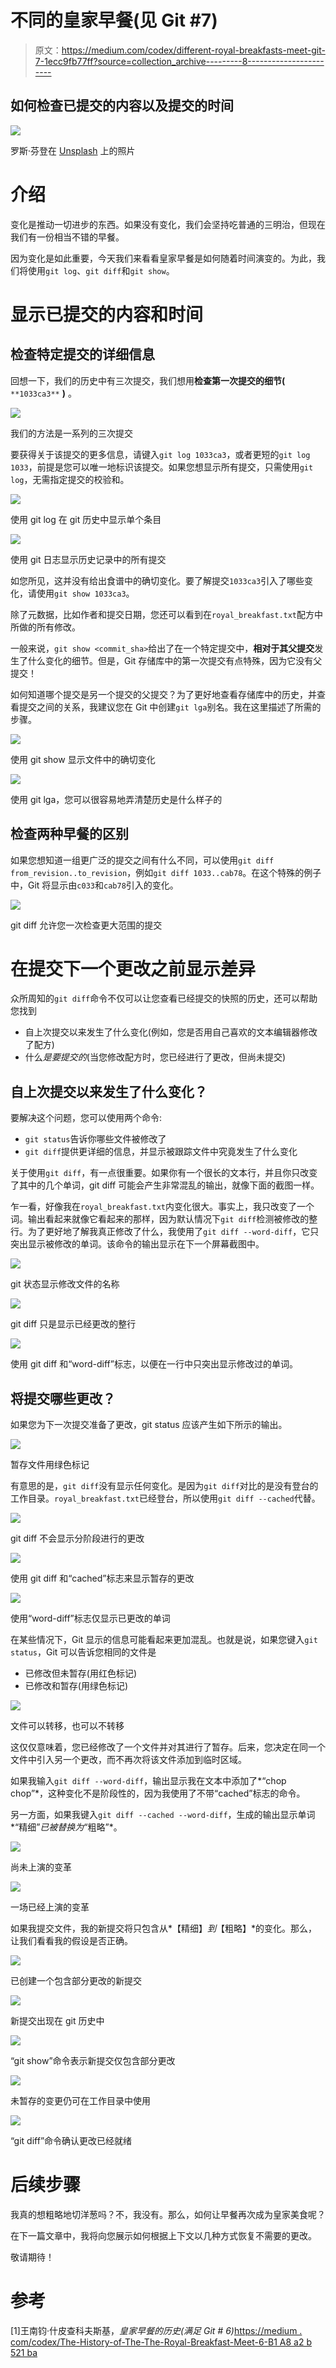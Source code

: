 # 不同的皇家早餐(见 Git #7)

> 原文：<https://medium.com/codex/different-royal-breakfasts-meet-git-7-1ecc9fb77ff?source=collection_archive---------8----------------------->

## 如何检查已提交的内容以及提交的时间

![](img/2601c4032e75e1cf9baa3a4632aac516.png)

罗斯·芬登在 [Unsplash](https://unsplash.com?utm_source=medium&utm_medium=referral) 上的照片

# 介绍

变化是推动一切进步的东西。如果没有变化，我们会坚持吃普通的三明治，但现在我们有一份相当不错的早餐。

因为变化是如此重要，今天我们来看看皇家早餐是如何随着时间演变的。为此，我们将使用`git log`、`git diff`和`git show`。

# 显示已提交的内容和时间

## 检查特定提交的详细信息

回想一下，我们的历史中有三次提交，我们想用**检查第一次提交的细节(** `**1033ca3**` **)** 。

![](img/d845420b3e99fda784db2ed163ba9560.png)

我们的方法是一系列的三次提交

要获得关于该提交的更多信息，请键入`git log 1033ca3`，或者更短的`git log 1033`，前提是您可以唯一地标识该提交。如果您想显示所有提交，只需使用`git log`，无需指定提交的校验和。

![](img/e0ddbe263d77e3f3014a50ee1ac1af95.png)

使用 git log 在 git 历史中显示单个条目

![](img/2a35511e1a7e08221fdb2f2d8e51164a.png)

使用 git 日志显示历史记录中的所有提交

如您所见，这并没有给出食谱中的确切变化。要了解提交`1033ca3`引入了哪些变化，请使用`git show 1033ca3`。

除了元数据，比如作者和提交日期，您还可以看到在`royal_breakfast.txt`配方中所做的所有修改。

一般来说，`git show <commit_sha>`给出了在一个特定提交中，**相对于其父提交**发生了什么变化的细节。但是，Git 存储库中的第一次提交有点特殊，因为它没有父提交！

如何知道哪个提交是另一个提交的父提交？为了更好地查看存储库中的历史，并查看提交之间的关系，我建议您在 Git 中创建`git lga`别名。我在这里描述了所需的步骤。

![](img/08b80473c951c1c9c181ed1cd0d405f2.png)

使用 git show 显示文件中的确切变化

![](img/40e4c621bde2b6fd2126f5884686cfcf.png)

使用 git lga，您可以很容易地弄清楚历史是什么样子的

## 检查两种早餐的区别

如果您想知道一组更广泛的提交之间有什么不同，可以使用`git diff from_revision..to_revision`，例如`git diff 1033..cab78`。在这个特殊的例子中，Git 将显示由`c033`和`cab78`引入的变化。

![](img/61b49e0c1808889437c00af85ef5b7ce.png)

git diff 允许您一次检查更大范围的提交

# 在提交下一个更改之前显示差异

众所周知的`git diff`命令不仅可以让您查看已经提交的快照的历史，还可以帮助您找到

*   自上次提交以来发生了什么变化(例如，您是否用自己喜欢的文本编辑器修改了配方)
*   什么*是要提交的*(当您修改配方时，您已经进行了更改，但尚未提交)

## 自上次提交以来发生了什么变化？

要解决这个问题，您可以使用两个命令:

*   `git status`告诉你哪些文件被修改了
*   `git diff`提供更详细的信息，并显示被跟踪文件中究竟发生了什么变化

关于使用`git diff`，有一点很重要。如果你有一个很长的文本行，并且你只改变了其中的几个单词，git diff 可能会产生非常混乱的输出，就像下面的截图一样。

乍一看，好像我在`royal_breakfast.txt`内变化很大。事实上，我只改变了一个词。输出看起来就像它看起来的那样，因为默认情况下`git diff`检测被修改的整行。为了更好地了解我真正修改了什么，我使用了`git diff --word-diff`，它只突出显示被修改的单词。该命令的输出显示在下一个屏幕截图中。

![](img/13ce00ce4f582e3fa420f17b485d7845.png)

git 状态显示修改文件的名称

![](img/76ea583a0556170dadcfa18569350582.png)

git diff 只是显示已经更改的整行

![](img/20de7f07639c35efa3274b26d9e88377.png)

使用 git diff 和“word-diff”标志，以便在一行中只突出显示修改过的单词。

## 将提交哪些更改？

如果您为下一次提交准备了更改，git status 应该产生如下所示的输出。

![](img/900c685bd7888a3f225a2064cff88217.png)

暂存文件用绿色标记

有意思的是，`git diff`没有显示任何变化。是因为`git diff`对比的是没有登台的工作目录。`royal_breakfast.txt`已经登台，所以使用`git diff --cached`代替。

![](img/4d9d9efcb276cd88ad4bd249d360e1b6.png)

git diff 不会显示分阶段进行的更改

![](img/c2810a7c3063e20a08694edaeb4f3045.png)

使用 git diff 和“cached”标志来显示暂存的更改

![](img/5c32ac1d7d1ef27b05aeab97f444465c.png)

使用“word-diff”标志仅显示已更改的单词

在某些情况下，Git 显示的信息可能看起来更加混乱。也就是说，如果您键入`git status`，Git 可以告诉您相同的文件是

*   已修改但未暂存(用红色标记)
*   已修改和暂存(用绿色标记)

![](img/94ae3cdd66e625f173869f55eb337dc6.png)

文件可以转移，也可以不转移

这仅仅意味着，您已经修改了一个文件并对其进行了暂存。后来，您决定在同一个文件中引入另一个更改，而不再次将该文件添加到临时区域。

如果我输入`git diff --word-diff`，输出显示我在文本中添加了*“chop chop”*，这种变化不是阶段性的，因为我使用了不带“cached”标志的命令。

另一方面，如果我键入`git diff --cached --word-diff`，生成的输出显示单词*“精细”*已被替换为*“粗略”*。

![](img/3077bf65e1a5c0fd9721806918d12595.png)

尚未上演的变革

![](img/87affb40b645abb1c4153ef9b532c3ff.png)

一场已经上演的变革

如果我提交文件，我的新提交将只包含从*【精细】*到*【粗略】*的变化。那么，让我们看看我的假设是否正确。

![](img/c5a924a534b125f6fa45925ccb382f50.png)

已创建一个包含部分更改的新提交

![](img/068171fd199f38b8f206f2c5ee0ba869.png)

新提交出现在 git 历史中

![](img/29e3c5043ad661ee15d010d2fc60fe55.png)

“git show”命令表示新提交仅包含部分更改

![](img/4b1c40da7eb7bb77448178e4f50f81f5.png)

未暂存的变更仍可在工作目录中使用

![](img/93b301673733f943f8e9bab6ab0d5463.png)

“git diff”命令确认更改已经就绪

# 后续步骤

我真的想粗略地切洋葱吗？不，我没有。那么，如何让早餐再次成为皇家美食呢？

在下一篇文章中，我将向您展示如何根据上下文以几种方式恢复不需要的更改。

敬请期待！

# 参考

[1]王南钧·什皮查科夫斯基，*皇家早餐的历史(满足 Git # 6)*[https://medium . com/codex/The-History-of-The-The-Royal-Breakfast-Meet-6-B1 A8 a2 b 521 ba](/codex/the-history-of-the-royal-breakfast-meet-git-6-b1a8a2b521ba)